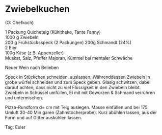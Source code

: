 Zwiebelkuchen
=========================
(O: Chefkoch)

1 Packung Quicheteig (Kühltheke, Tante Fanny)  
1000 g Zwiebeln  
200 g  Frühstücksspeck (2 Packungen)
200g Schmandt (24%)  
2 Eier  
100g Käse (z.B. Appenzeller)  
Muskat, Salz, Pfeffer Majoran, Kümmel bei mentaler Schwäche
  
Neuer Wein nach Belieben

Speck in Stückchen  schneiden, auslassen. Währenddessen Zwiebeln in grobe würfel schneiden und zum Speck geben. 
Glasig schwitzen, dabei darauf achten, dass nicht zu viel Flüssigkeit in den Zwiebeln bleibt.
Zwiebeln in Schüssel umfüllen, Ei mit mit Gewürzen & Schmand verrühren und untermischen.

Pizza-Rundform d=       cm mit Teig auslegen.
Masse einfüllen und bei 175 Umluft 30-40 Min garen (Zahnstocherprobe). Kurz abühlen lassen, aus der Form und auf Gitter auskühlen lassen.

Tag: Euler